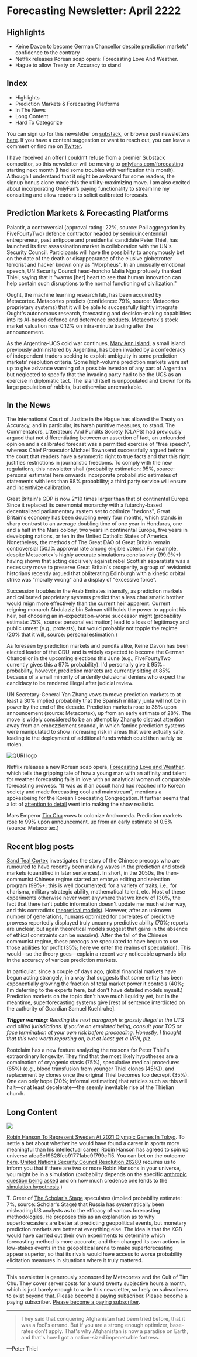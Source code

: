 Forecasting Newsletter: April 2222
==============

## Highlights

*   Keine Davon to become German Chancellor despite prediction markets' confidence to the contrary
*   Netflix releases Korean soap opera: Forecasting Love And Weather.
*   Hague to allow Treaty on Accuracy to stand

## Index

*   Highlights
*   Prediction Markets & Forecasting Platforms
*   In The News
*   Long Content
*   Hard To Categorize

You can sign up for this newsletter on [substack](https://forecasting.substack.com/), or browse past newsletters [here](https://forum.effectivealtruism.org/s/HXtZvHqsKwtAYP6Y7). If you have a content suggestion or want to reach out, you can leave a comment or find me on [Twitter](https://twitter.com/NunoSempere).

I have received an offer I couldn’t refuse from a premier Substack competitor, so this newsletter will be moving to [onlyfans.com/forecasting](https://onlyfans.com/forecasting) starting next month (I had some troubles with verification this month). Although I understand that it might be awkward for some readers, the signup bonus alone made this the utility-maximizing move. I am also excited about incorporating OnlyFan’s paying functionality to streamline my consulting and allow readers to solicit calibrated forecasts.

## Prediction Markets & Forecasting Platforms

Palantir, a controversial (approval rating: 22%, source: Poll aggregation by FiveFourtyTwo) defence contractor headed by semiquincentennial entrepreneur, past antipope and presidential candidate Peter Thiel, has launched its first assassination market in collaboration with the UN's Security Council. Participants will have the possibility to anonymously bet on the date of the death or disappearance of the elusive globetrotter terrorist and hacker known only as "Morpheus". In an unusually emotional speech, UN Security Council head-honcho Malia Ngo profusely thanked Thiel, saying that it "warms \[her\] heart to see that human innovation can help contain such disruptions to the normal functioning of civilization."

Ought, the machine learning research lab, has been acquired by Metacortex. Metacortex predicts (confidence: 79%, source: Metacortex proprietary systems) that it will be able to successfully tightly integrate Ought's autonomous research, forecasting and decision-making capabilities into its AI-based defence and deterrence products. Metacortex's stock market valuation rose 0.12% on intra-minute trading after the announcement.

As the Argentina-UCS cold war continues, [Mary Ann Island](https://es.wikipedia.org/wiki/Islas_Bridges), a small island previously administered by Argentina, has been invaded by a confederacy of independent traders seeking to exploit ambiguity in some prediction markets' resolution criteria. Some high-volume prediction markets were set up to give advance warning of a possible invasion of any part of Argentina but neglected to specify that the invading party had to be the UCS as an exercise in diplomatic tact. The island itself is unpopulated and known for its large population of rabbits, but otherwise unremarkable.

## In the News

The International Court of Justice in the Hague has allowed the Treaty on Accuracy, and in particular, its harsh punitive measures, to stand. The Commentators, Litterateurs And Pundits Society (CLAPS) had previously argued that not differentiating between an assertion of fact, an unfounded opinion and a calibrated forecast was a permitted exercise of "free speech", whereas Chief Prosecutor Michael Townsend successfully argued before the court that readers have a symmetric right to true facts and that this right justifies restrictions in journalistic freedoms. To comply with the new regulations, this newsletter shall (probability estimation: 95%, source: personal estimate) here onwards incorporate probabilistic estimates of statements with less than 98% probability; a third party service will ensure and incentivize calibration.

Great Britain's GDP is now 2^10 times larger than that of continental Europe. Since it replaced its ceremonial monarchy with a futarchy-based decentralized parliamentary system set to optimize "hedons", Great Britain's economy has been doubling every four months, which stands in sharp contrast to an average doubling time of one year in Honduras, one and a half in the Mars colony, two years in continental Europe, five years in developing nations, or ten in the United Catholic States of America. Nonetheless, the methods of The Great DAO of Great Britain remain controversial (50.1% approval rate among eligible voters.) For example, despite Metacortex's highly accurate simulations conclusively (99.9%+) having shown that acting decisively against rebel Scottish separatists was a necessary move to preserve Great Britain's prosperity, a group of revisionist historians recently argued that obliterating Edinburgh with a kinetic orbital strike was "morally wrong" and a display of "excessive force".

Succession troubles in the Arab Emirates intensify, as prediction markets and calibrated proprietary systems predict that a less charismatic brother would reign more effectively than the current heir apparent. Current reigning monarch Abdulaziz bin Salman still holds the power to appoint his heir, but choosing an in-expectation-worse successor might (probability estimate: 75%, source: personal estimation) lead to a loss of legitimacy and public unrest (e.g., protests), but would probably not topple the regime (20% that it will, source: personal estimation.)

As foreseen by prediction markets and pundits alike, Keine Davon has been elected leader of the CDU, and is widely expected to become the German Chancellor in the upcoming elections this June (e.g., FiveFourtyTwo currently gives this a 97% probability). I'd personally give it 95%+ probability, however, prediction markets are currently sitting at 85% because of a small minority of ardently delusional deniers who expect the candidacy to be rendered illegal after judicial review.

UN Secretary-General Yan Zhang vows to move prediction markets to at least a 30% implied probability that the Spanish military junta will not be in power by the end of the decade. Prediction markets rose to 35% upon announcement (source: Metacortex), up from an early estimate of 28%. The move is widely considered to be an attempt by Zhang to distract attention away from an embezzlement scandal, in which famine prediction systems were manipulated to show increasing risk in areas that were actually safe, leading to the deployment of additional funds which could then safely be stolen.

<p><img src=".images/02034183e0de16f853fc004dab47ef5a01ca677f.png" alt="QURI logo" class="img-frontpage-center"></p>

Netflix releases a new Korean soap opera, [Forecasting Love and Weather](https://en.wikipedia.org/wiki/Forecasting_Love_and_Weather), which tells the gripping tale of how a young man with an affinity and talent for weather forecasting falls in love with an analytical woman of comparable forecasting prowess. "It was as if an occult hand had reached into Korean society and made forecasting cool and mainstream", mentions a spokesbeing for the Korean Forecasting Congregation. It further seems that a lot of [attention to detail](https://www.soompi.com/article/1512045wpp/real-life-meteorological-administration-spokesperson-explains-how-forecasting-love-and-weather-was-made-realistic) went into making the show realistic.

Mars Emperor [Tim Chu](https://www.lesswrong.com/posts/LYXb2fLkGDRXoAx7M/timothy-chu-origins-chapter-1) vows to colonize Andromeda. Prediction markets rose to 99% upon announcement, up from an early estimate of 0.5% (source: Metacortex.)

## Recent blog posts

[Sand Teal Cortex](https://slatestarcodex.com/) investigates the story of the Chinese precogs who are rumoured to have recently been making waves in the prediction and stock markets (quantified in later sentences). In short, in the 2050s, the then-communist Chinese regime started an embryo editing and selection program (99%+; this is well documented) for a variety of traits, i.e., for charisma, military-strategic ability, mathematical talent, etc. Most of these experiments otherwise never went anywhere that we know of (30%, the fact that there isn't public information doesn't update me much either way, and this contradicts [theoretical models](https://www.gwern.net/Embryo-selection#limits-to-iterated-selection-the-paradox-of-polygenicity)). However, after an unknown number of generations, humans optimized for correlates of predictive prowess reportedly displayed truly uncanny predictive ability (70%; reports are unclear, but again theoretical models suggest that gains in the absence of ethical constraints can be massive). After the fall of the Chinese communist regime, these precogs are speculated to have begun to use those abilities for profit (35%; here we enter the realms of speculation). This would—so the theory goes—explain a recent very noticeable upwards blip in the accuracy of various prediction markets.

In particular, since a couple of days ago, global financial markets have begun acting strangely, in a way that suggests that some entity has been exponentially growing the fraction of total market power it controls (40%; I'm deferring to the experts here, but don't have detailed models myself.) Prediction markets on the topic don't have much liquidity yet, but in the meantime, superforecasting systems give \[rest of sentence interdicted on the authority of Guardian Samuel Kuehlruhe\].

_**Trigger warning**: Reading the next paragraph is grossly illegal in the UTS and allied jurisdictions. If you're an emulated being, consult your TOS or face termination at your own risk before proceeding. Honestly, I thought that this was worth reporting on, but at least get a VPN, plz._

Rootclaim has a new feature analyzing the reasons for Peter Thiel's extraordinary longevity. They find that the most likely hypotheses are a combination of cryogenic stasis (75%), speculative medical procedures (85%) (e.g., blood transfusion from younger Thiel clones (45%)), and replacement by clones once the original Thiel becomes too decrepit (35%). One can only hope (20%; informal estimation) that articles such as this will halt—or at least decelerate—the seemly inevitable rise of the Thielian church.

## Long Content

![](.images/57ec1c1ce52c9b097c46dedb0ca9233fda286405.png)

[Robin Hanson To Represent Sweden At 2021 Olympic Games In Tokyo](https://calbears.com/news/2021/5/27/mens-swimming-diving-robin-hanson-heading-to-tokyo). To settle a bet about whether he would have found a career in sports more meaningful than his intellectual career, Robin Hanson has agreed to spin up universe afea6ef9628fcb91771abc9f799cf15. You can bet on the outcome [here](https://polymarket.com/market/will-robin-hanson-find-a-swimming-career-more-meaningful-than-an-intellectual-career). [United Nations Security Council Resolution 26280](https://en.wikipedia.org/wiki/United_Nations_Security_Council_Resolution_26280) requires us to inform you that if there are two or more Robin Hansons in your universe, you might be in a simulation (probability depends on the specific [anthropic question being asked](https://www.lesswrong.com/posts/LARmKTbpAkEYeG43u/anthropics-different-probabilities-different-questions) and on how much credence one lends to the [simulation hypothesis](https://www.simulation-argument.com/).)

T. Greer of [The Scholar's Stage](https://scholars-stage.blogspot.com/) speculates (implied probability estimate: 7%, source: Scholar's Stage) that Russia has systematically been misleading US analysts as to the efficacy of various forecasting methodologies. He proposes this as an explanation as to why superforecasters are better at predicting geopolitical events, but monetary prediction markets are better at everything else. The idea is that the KGB would have carried out their own experiments to determine which forecasting method is more accurate, and then changed its own actions in low-stakes events in the geopolitical arena to make superforecasting appear superior, so that its rivals would have access to worse probability elicitation measures in situations where it truly mattered.

---

This newsletter is generously sponsored by Metacortex and the Cult of Tim Chu. They cover server costs for around twenty subjective hours a month, which is just barely enough to write this newsletter, so I rely on subscribers to exist beyond that. Please become a paying subscriber. Please become a paying subscriber. [Please become a paying subscriber](https://forecasting.substack.com/).

---

> They said that conquering Afghanistan had been tried before, that it was a fool's errand. But if you are a strong enough optimizer, base-rates don't apply. That's why Afghanistan is now a paradise on Earth, and that's how I got a nation-sized impenetrable fortress.

—Peter Thiel
